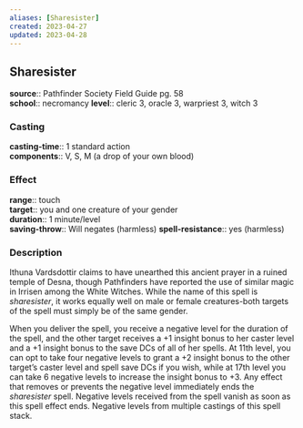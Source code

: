 ```yaml
---
aliases: [Sharesister]
created: 2023-04-27
updated: 2023-04-28
---
```


## Sharesister

**source**:: Pathfinder Society Field Guide pg. 58  
**school**:: necromancy
**level**:: cleric 3, oracle 3, warpriest 3, witch 3

### Casting

**casting-time**:: 1 standard action  
**components**:: V, S, M (a drop of your own blood)

### Effect

**range**:: touch  
**target**:: you and one creature of your gender  
**duration**:: 1 minute/level  
**saving-throw**:: Will negates (harmless)
**spell-resistance**:: yes (harmless)

### Description

Ithuna Vardsdottir claims to have unearthed this ancient prayer in a ruined temple of Desna, though Pathfinders have reported the use of similar magic in Irrisen among the White Witches. While the name of this spell is *sharesister*, it works equally well on male or female creatures-both targets of the spell must simply be of the same gender.  
  
When you deliver the spell, you receive a negative level for the duration of the spell, and the other target receives a +1 insight bonus to her caster level and a +1 insight bonus to the save DCs of all of her spells. At 11th level, you can opt to take four negative levels to grant a +2 insight bonus to the other target’s caster level and spell save DCs if you wish, while at 17th level you can take 6 negative levels to increase the insight bonus to +3. Any effect that removes or prevents the negative level immediately ends the *sharesister* spell. Negative levels received from the spell vanish as soon as this spell effect ends. Negative levels from multiple castings of this spell stack.
